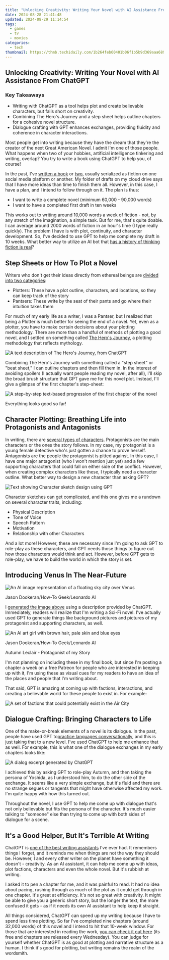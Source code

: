 ```yaml
---
title: "Unlocking Creativity: Writing Your Novel with AI Assistance From ChatGPT"
date: 2024-08-28 21:41:48
updated: 2024-08-29 11:14:54
tags:
  - games
  - tv
  - movies
categories:
  - tech
thumbnail: https://thmb.techidaily.com/1b264feb60401b06f1b5b9d369aaa689e44f7f3921972fa9eb3d747a1df53b5a.jpg
---
```


## Unlocking Creativity: Writing Your Novel with AI Assistance From ChatGPT

### Key Takeaways

* Writing with ChatGPT as a tool helps plot and create believable characters, but falls short on creativity.
* Combining The Hero's Journey and a step sheet helps outline chapters for a cohesive novel structure.
* Dialogue crafting with GPT enhances exchanges, providing fluidity and coherence in character interactions.

 Most people get into writing because they have the dream that they're the creator of the next Great American Novel. I admit I'm one of those people. What happens when two of your hobbies, artificial intelligence tinkering and writing, overlap? You try to write a book using ChatGPT to help you, of course!

 In the past, I've [written a book](https://www.amazon.com/dp/1544922221?tag=hotoge-20&ascsubtag=UUhtgUeUpU2003138&asc%5Frefurl=https%3A%2F%2Fwww.howtogeek.com%2Fhow-chatgpt-is-helping-me-write-a-book%2F&asc%5Fcampaign=Evergreen) or [two](https://www.amazon.com/Ederkopp-Bokse-Jason-Dookeran-ebook/dp/B0BCX578S2?tag=hotoge-20&ascsubtag=UUhtgUeUpU2003138&asc%5Frefurl=https%3A%2F%2Fwww.howtogeek.com%2Fhow-chatgpt-is-helping-me-write-a-book%2F&asc%5Fcampaign=Evergreen), usually serialized as fiction on one social media platform or another. My folder of drafts on my cloud drive says that I have more ideas than time to finish them all. However, in this case, I have a plan, and I intend to follow through on it. The plan is thus:

* I want to write a complete novel (minimum 60,000 - 90,000 words)
* I want to have a completed first draft in ten weeks

 This works out to writing around 10,000 words a week of fiction - not, by any stretch of the imagination, a simple task. But for me, that's quite doable. I can average around 2000 words of fiction in an hour's time (I type really quickly). The problem I have is with plot, continuity, and character development. So, I've decided to use GPT to help me complete my draft in 10 weeks. What better way to utilize an AI bot that [has a history of thinking fiction is real](https://youtube-help.techidaily.com/free-method-to-record-your-youtube-watching-experience-for-2024/)?

##  Step Sheets or How To Plot a Novel

 Writers who don't get their ideas directly from ethereal beings are [divided into two categories](https://www.masterclass.com/articles/plotters-vs-pantsers-what-kind-of-writer-are-you):

* Plotters: These have a plot outline, characters, and locations, so they can keep track of the story
* Pantsers: These write by the seat of their pants and go where their intuition takes them

 For much of my early life as a writer, I was a Pantser, but I realized that being a Plotter is much better for seeing the end of a novel. Yet, even as a plotter, you have to make certain decisions about your plotting methodology. There are more than a handful of methods of plotting a good novel, and I settled on something called [The Hero's Journey](https://www.campfirewriting.com/learn/heros-journey), a plotting methodology that reflects mythology.

![A text description of The Hero's Journey, from ChatGPT](https://static1.howtogeekimages.com/wordpress/wp-content/uploads/2024/05/gpt-knows-about-the-hero-s-journey.png) 

 Combining The Hero's Journey with something called a "step sheet" or "beat sheet," I can outline chapters and then fill them in. In the interest of avoiding spoilers (I actually want people reading my novel, after all), I'll skip the broad brush structure that GPT gave me for this novel plot. Instead, I'll give a glimpse of the first chapter's step-sheet:

![A step-by-step text-based progression of the first chapter of the novel](https://static1.howtogeekimages.com/wordpress/wp-content/uploads/2024/05/gpt-helps-me-design-a-step-sheet.png) 

 Everything looks good so far!

##  Character Plotting: Breathing Life into Protagonists and Antagonists

 In writing, there are [several types of characters](https://blog.reedsy.com/types-of-characters/). Protagonists are the main characters or the ones the story follows. In my case, my protagonist is a young female detective who's just gotten a chance to prove herself. Antagonists are the people the protagonist is pitted against. In this case, I have one major antagonist (who I won't mention just yet) and a few supporting characters that could fall on either side of the conflict. However, when creating complex characters like these, I typically need a character outline. What better way to design a new character than asking GPT?

![Text showing Character sketch design using GPT](https://static1.howtogeekimages.com/wordpress/wp-content/uploads/2024/05/writing-a-character-sketch-with-gpt.png) 

 Character sketches can get complicated, and this one gives me a rundown on several character traits, including:

* Physical Description
* Tone of Voice
* Speech Pattern
* Motivation
* Relationship with other Characters

 And a lot more! However, these are necessary since I'm going to ask GPT to role-play as these characters, and GPT needs those things to figure out how those characters would think and act. However, before GPT gets to role-play, we have to build the world in which the story is set.

##  Introducing Venus In The Near-Future

![An AI image representation of a floating sky city over Venus](https://static1.howtogeekimages.com/wordpress/wp-content/uploads/2024/05/air-city-4-representation.jpg) 

Jason Dookeran/How-To Geek/Leonardo AI

 I [generated the image above](https://win11.techidaily.com/navigate-to-public-ip-using-windows-command-window/) using a description provided by ChatGPT. Immediately, readers will realize that I'm writing a Sci-Fi novel. I've actually used GPT to generate things like background pictures and pictures of my protagonist and supporting characters, as well.

![An AI art girl with brown hair, pale skin and blue eyes](https://static1.howtogeekimages.com/wordpress/wp-content/uploads/2024/05/autumn-leclair.jpg) 

Jason Dookeran/How-To Geek/Leonardo AI

Autumn Leclair - Protagonist of my Story

 I'm not planning on including these in my final book, but since I'm posting a chapter a week on a free Patreon for people who are interested in keeping up with it, I'm using these as visual cues for my readers to have an idea of the places and people that I'm writing about.

 That said, GPT is amazing at coming up with factions, interactions, and creating a believable world for these people to exist in. For example:

![A set of factions that could potentially exist in the Air City](https://static1.howtogeekimages.com/wordpress/wp-content/uploads/2024/05/the-city-becomes-more-complex.png) 

##  Dialogue Crafting: Bringing Characters to Life

 One of the make-or-break elements of a novel is its dialogue. In the past, people have used GPT to[practice languages conversationally](https://phone-solutions.techidaily.com/how-to-bypass-google-frp-on-redmi-k70e-by-drfone-android-unlock-remove-google-frp/), and this is just taking that to a new level. I've used ChatGPT to help me enhance that as well. For example, this is what one of the dialogue exchanges in my early chapters looks like:

![A dialog excerpt generated by ChatGPT](https://static1.howtogeekimages.com/wordpress/wp-content/uploads/2024/05/excerpt-from-chapter-ii.png) 

 I achieved this by asking GPT to role-play Autumn, and then taking the persona of Yoshida, as I understood him, to do the other side of the exchange. It seems like a very simple exchange, but it's fluid and there are no strange segues or tangents that might have otherwise affected my work. I'm quite happy with how this turned out.

 Throughout the novel, I use GPT to help me come up with dialogue that's not only believable but fits the persona of the character. It's much easier talking to "someone" else than trying to come up with both sides of dialogue for a scene.

##  It's a Good Helper, But It's Terrible At Writing

 ChatGPT is [one of the best writing assistants](https://fox-http.techidaily.com/mastering-the-use-and-maintenance-of-m1-max-clips-for-2024/) I've ever had. It remembers things I forget, and it reminds me when things are not the way they should be. However, I and every other writer on the planet have something it doesn't - creativity. As an AI assistant, it can help me come up with ideas, plot factions, characters and even the whole novel. But it's rubbish at writing.

 I asked it to pen a chapter for me, and it was painful to read. It had no idea about pacing, rushing through as much of the plot as it could get through in one chapter. It's great at efficiency. It's not so great with creativity. It might be able to give you a generic short story, but the longer the text, the more confused it gets - as if it needs its own AI assistant to help keep it straight.

 All things considered, ChatGPT can speed up my writing because I have to spend less time plotting. So far I've completed nine chapters (around 32,000 words) of this novel and I intend to hit that 10-week window. For those that are interested in reading the work, [you can check it out here](https://www.patreon.com/JDWritesTT) (its free and chapters are released every Wednesday). You can judge for yourself whether ChatGPT is as good at plotting and narrative structure as a human. I think it's good for plotting, but writing remains the realm of the wordsmith.

<ins class="adsbygoogle"
     style="display:block"
     data-ad-format="autorelaxed"
     data-ad-client="ca-pub-7571918770474297"
     data-ad-slot="1223367746"></ins>



<ins class="adsbygoogle"
     style="display:block"
     data-ad-client="ca-pub-7571918770474297"
     data-ad-slot="8358498916"
     data-ad-format="auto"
     data-full-width-responsive="true"></ins>

